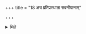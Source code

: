 +++
title = "18 अत्र प्रतिप्रस्थाता सवनीयानाम्"

+++

<details><summary>थिते</summary>

अत्र प्रतिप्रस्थाता सवनीयानां पाणिप्रक्षालनादि कर्म प्रतिपद्यते १८
</details>
